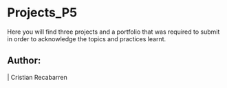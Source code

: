 # Projects_P5
Here you will find three projects and a portfolio that was required to submit in order to acknowledge the topics and practices learnt.  


## Author: 
| Cristian Recabarren
